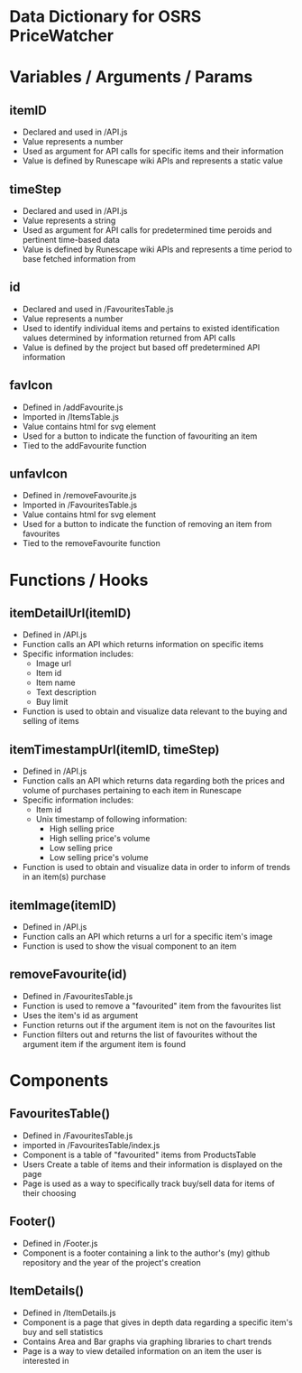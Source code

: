 # Data Dictionary for OSRS PriceWatcher

# Variables / Arguments / Params

## itemID

- Declared and used in /API.js
- Value represents a number
- Used as argument for API calls for specific items and their information
- Value is defined by Runescape wiki APIs and represents a static value

## timeStep

- Declared and used in /API.js
- Value represents a string
- Used as argument for API calls for predetermined time peroids and pertinent time-based data
- Value is defined by Runescape wiki APIs and represents a time period to base fetched information from

## id

- Declared and used in /FavouritesTable.js
- Value represents a number
- Used to identify individual items and pertains to existed identification values determined by information returned from API calls
- Value is defined by the project but based off predetermined API information

## favIcon

- Defined in /addFavourite.js
- Imported in /ItemsTable.js
- Value contains html for svg element
- Used for a button to indicate the function of favouriting an item
- Tied to the addFavourite function

## unfavIcon

- Defined in /removeFavourite.js
- Imported in /FavouritesTable.js
- Value contains html for svg element
- Used for a button to indicate the function of removing an item from favourites
- Tied to the removeFavourite function

# Functions / Hooks

## itemDetailUrl(itemID)

- Defined in /API.js
- Function calls an API which returns information on specific items
- Specific information includes:
  - Image url
  - Item id
  - Item name
  - Text description
  - Buy limit
- Function is used to obtain and visualize data relevant to the buying and selling of items

## itemTimestampUrl(itemID, timeStep)

- Defined in /API.js
- Function calls an API which returns data regarding both the prices and volume of purchases pertaining to each item in Runescape
- Specific information includes:
  - Item id
  - Unix timestamp of following information:
    - High selling price
    - High selling price's volume
    - Low selling price
    - Low selling price's volume
- Function is used to obtain and visualize data in order to inform of trends in an item(s) purchase

## itemImage(itemID)

- Defined in /API.js
- Function calls an API which returns a url for a specific item's image
- Function is used to show the visual component to an item

## removeFavourite(id)

- Defined in /FavouritesTable.js
- Function is used to remove a "favourited" item from the favourites list
- Uses the item's id as argument
- Function returns out if the argument item is not on the favourites list
- Function filters out and returns the list of favourites without the argument item if the argument item is found

# Components

## FavouritesTable()

- Defined in /FavouritesTable.js
- imported in /FavouritesTable/index.js
- Component is a table of "favourited" items from ProductsTable
- Users Create a table of items and their information is displayed on the page
- Page is used as a way to specifically track buy/sell data for items of their choosing

## Footer()

- Defined in /Footer.js
- Component is a footer containing a link to the author's (my) github repository and the year of the project's creation

## ItemDetails()

- Defined in /ItemDetails.js
- Component is a page that gives in depth data regarding a specific item's buy and sell statistics
- Contains Area and Bar graphs via graphing libraries to chart trends
- Page is a way to view detailed information on an item the user is interested in
